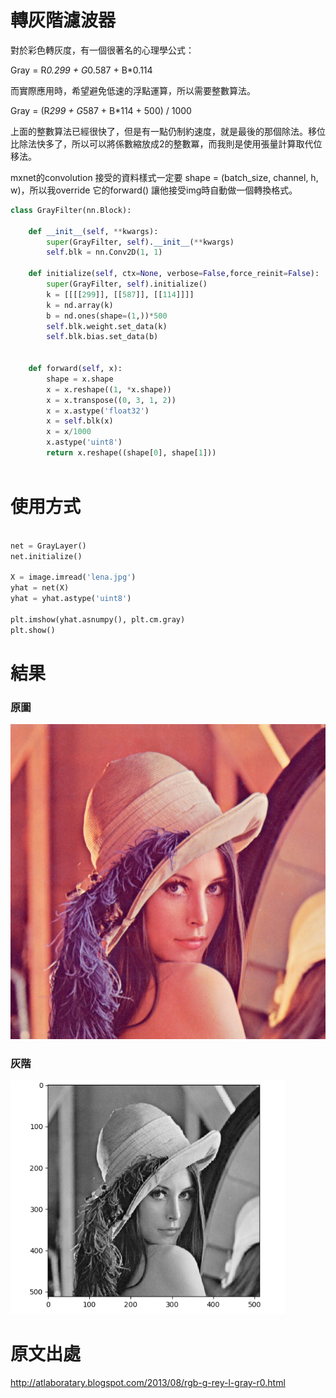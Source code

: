 # 轉灰階濾波器


對於彩色轉灰度，有一個很著名的心理學公式：

Gray = R*0.299 + G*0.587 + B*0.114

而實際應用時，希望避免低速的浮點運算，所以需要整數算法。

Gray = (R*299 + G*587 + B*114 + 500) / 1000

上面的整數算法已經很快了，但是有一點仍制約速度，就是最後的那個除法。移位比除法快多了，所以可以將係數縮放成2的整數冪，而我則是使用張量計算取代位移法。

mxnet的convolution 接受的資料樣式一定要 shape = (batch_size, channel, h, w)，所以我override 它的forward() 讓他接受img時自動做一個轉換格式。



```Python
class GrayFilter(nn.Block):

    def __init__(self, **kwargs):
        super(GrayFilter, self).__init__(**kwargs)
        self.blk = nn.Conv2D(1, 1)

    def initialize(self, ctx=None, verbose=False,force_reinit=False):
        super(GrayFilter, self).initialize()
        k = [[[[299]], [[587]], [[114]]]]
        k = nd.array(k)
        b = nd.ones(shape=(1,))*500
        self.blk.weight.set_data(k)
        self.blk.bias.set_data(b)


    def forward(self, x):
        shape = x.shape
        x = x.reshape((1, *x.shape))
        x = x.transpose((0, 3, 1, 2))
        x = x.astype('float32')
        x = self.blk(x)
        x = x/1000
        x.astype('uint8')
        return x.reshape((shape[0], shape[1]))
		
```

# 使用方式

```Python

net = GrayLayer()
net.initialize()

X = image.imread('lena.jpg')
yhat = net(X)
yhat = yhat.astype('uint8')

plt.imshow(yhat.asnumpy(), plt.cm.gray)
plt.show()


```

# 結果


### 原圖

![image](https://github.com/rockuass1235/deep-learning/blob/master/images/lena.jpg)

### 灰階

![image](https://github.com/rockuass1235/deep-learning/blob/master/images/gray.png)




# 原文出處

http://atlaboratary.blogspot.com/2013/08/rgb-g-rey-l-gray-r0.html




